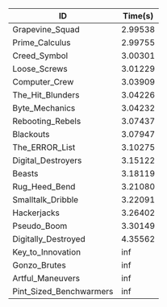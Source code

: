 |ID|Time(s)|
|-|-|
|Grapevine_Squad|2.99538|
|Prime_Calculus|2.99755|
|Creed_Symbol|3.00301|
|Loose_Screws|3.01229|
|Computer_Crew|3.03909|
|The_Hit_Blunders|3.04226|
|Byte_Mechanics|3.04232|
|Rebooting_Rebels|3.07437|
|Blackouts|3.07947|
|The_ERROR_List|3.10275|
|Digital_Destroyers|3.15122|
|Beasts|3.18119|
|Rug_Heed_Bend|3.21080|
|Smalltalk_Dribble|3.22091|
|Hackerjacks|3.26402|
|Pseudo_Boom|3.30149|
|Digitally_Destroyed|4.35562|
|Key_to_Innovation|inf|
|Gonzo_Brutes|inf|
|Artful_Maneuvers|inf|
|Pint_Sized_Benchwarmers|inf|
